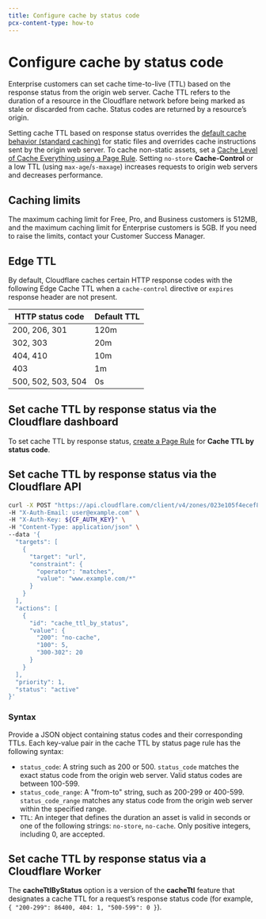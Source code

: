 ```yaml
---
title: Configure cache by status code
pcx-content-type: how-to
---
```


# Configure cache by status code

Enterprise customers can set cache time-to-live (TTL) based on the response status from the origin web server. Cache TTL refers to the duration of a resource in the Cloudflare network before being marked as stale or discarded from cache. Status codes are returned by a resource’s origin.

Setting cache TTL based on response status overrides the [default cache behavior (standard caching)](/cache/about/default-cache-behavior/) for static files and overrides cache instructions sent by the origin web server. To cache non-static assets, set a [Cache Level of Cache Everything using a Page Rule](/cache/how-to/create-page-rules/#cache-everything). Setting `no-store` **Cache-Control** or a low TTL (using `max-age`/`s-maxage`) increases requests to origin web servers and decreases performance.

## Caching limits

The maximum caching limit for Free, Pro, and Business customers is 512MB, and the maximum caching limit for Enterprise customers is 5GB. If you need to raise the limits, contact your Customer Success Manager.

## Edge TTL

By default, Cloudflare caches certain HTTP response codes with the following Edge Cache TTL when a `cache-control` directive or `expires` response header are not present.

| HTTP status code   | Default TTL |
| ------------------ | ----------- |
| 200, 206, 301      | 120m        |
| 302, 303           | 20m         |
| 404, 410           | 10m         |
| 403                | 1m          |
| 500, 502, 503, 504 | 0s          |

## Set cache TTL by response status via the Cloudflare dashboard

To set cache TTL by response status, [create a Page Rule](/cache/how-to/create-page-rules/#create-a-page-rule) for **Cache TTL by status code**.

## Set cache TTL by response status via the Cloudflare API

```sh
curl -X POST "https://api.cloudflare.com/client/v4/zones/023e105f4ecef8ad9ca31a8372d0c353/pagerules" \
-H "X-Auth-Email: user@example.com" \
-H "X-Auth-Key: ${CF_AUTH_KEY}" \
-H "Content-Type: application/json" \
--data '{
  "targets": [
    {
      "target": "url",
      "constraint": {
        "operator": "matches",
        "value": "www.example.com/*"
      }
    }
  ],
  "actions": [
    {
      "id": "cache_ttl_by_status",
      "value": {
        "200": "no-cache",
        "100": 5,
        "300-302": 20
      }
    }
  ],
  "priority": 1,
  "status": "active"
}'
```

### Syntax

Provide a JSON object containing status codes and their corresponding TTLs. Each key-value pair in the cache TTL by status page rule has the following syntax:

- `status_code`: A string such as 200 or 500. `status_code` matches the exact status code from the origin web server. Valid status codes are between 100-599.
- `status_code_range`: A "from-to" string, such as 200-299 or 400-599. `status_code_range` matches any status code from the origin web server within the specified range.
- `TTL`: An integer that defines the duration an asset is valid in seconds or one of the following strings: `no-store`, `no-cache`. Only positive integers, including 0, are accepted.

## Set cache TTL by response status via a Cloudflare Worker

The **cacheTtlByStatus** option is a version of the **cacheTtl** feature that designates a cache TTL for a request’s response status code (for example, `{ "200-299": 86400, 404: 1, "500-599": 0 }`).
